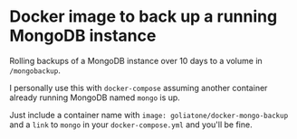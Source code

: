 # Docker image to back up a running MongoDB instance

Rolling backups of a MongoDB instance over 10 days to a volume in `/mongobackup`.

I personally use this with `docker-compose` assuming another container already running MongoDB named `mongo` is up.

Just include a container name with `image: goliatone/docker-mongo-backup` and a `link` to `mongo` in your `docker-compose.yml` and you'll be fine.
